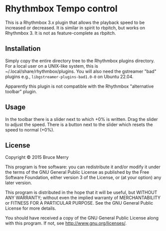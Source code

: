 Rhythmbox Tempo control
=======================
This is a Rhythmbox 3.x plugin that allows the playback speed to be increased
or decreased. It is similar in spirit to rbpitch, but works on Rhythmbox 3. It
is not as feature-complete as rbpitch.

Installation
------------
Simply copy the entire directory tree to the Rhythmbox plugins directory. For
a local user on a UNIX-like system, this is ~/.local/share/rhythmbox/plugins.
You will also need the gstreamer "bad" plugins e.g.,
`libgstreamer-plugins-bad1.0-0` on Ubuntu 22.04.

Apparently this plugin is not compatible with the Rhythmbox "alternative
toolbar" plugin.

Usage
-----
In the toolbar there is a slider next to which +0% is written. Drag the slider
to adjust the speed. There is a button next to the slider which resets the
speed to normal (+0%).

License
-------
Copyright © 2015 Bruce Merry

This program is free software: you can redistribute it and/or modify
it under the terms of the GNU General Public License as published by
the Free Software Foundation, either version 3 of the License, or
(at your option) any later version.

This program is distributed in the hope that it will be useful,
but WITHOUT ANY WARRANTY; without even the implied warranty of
MERCHANTABILITY or FITNESS FOR A PARTICULAR PURPOSE.  See the
GNU General Public License for more details.

You should have received a copy of the GNU General Public License
along with this program.  If not, see <http://www.gnu.org/licenses/>.
